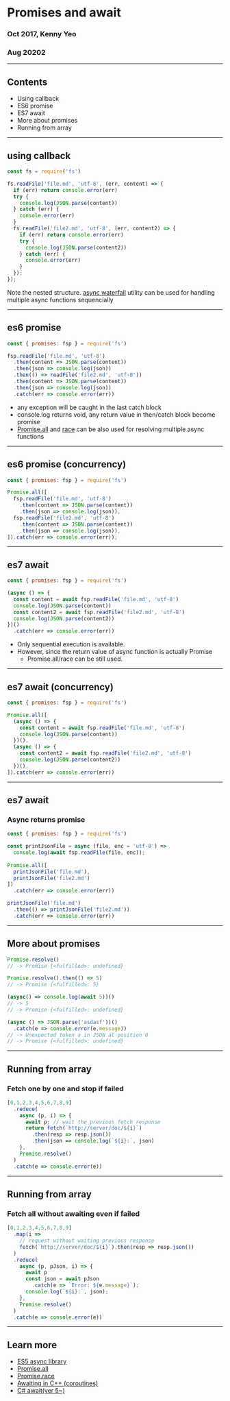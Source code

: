 <!--
theme: gaia
paginate: true
html: true
style: |
  section pre code {
    font-size: 1rem;
    --marpit-root-font-size: 17px;
  }
  section {
    font-size: 27px;
  }
-->

# Promises and await

### Oct 2017, Kenny Yeo
### Aug 20202

---

## Contents

- Using callback
- ES6 promise
- ES7 await
- More about promises
- Running from array

---

## using callback

```js {3-100}
const fs = require('fs')

fs.readFile('file.md', 'utf-8', (err, content) => {
  if (err) return console.error(err)
  try {
    console.log(JSON.parse(content))
  } catch (err) {
    console.error(err)
  }
  fs.readFile('file2.md', 'utf-8', (err, content2) => {
    if (err) return console.error(err)
    try {
      console.log(JSON.parse(content2))
    } catch (err) {
      console.error(err)
    }
  });
});
```

Note the nested structure.
[async waterfall](https://caolan.github.io/async/v3/docs.html#waterfall) utility can be used for handling multiple async functions sequencially

---

## es6 promise
                
```js {3-100}
const { promises: fsp } = require('fs')

fsp.readFile('file.md', 'utf-8')
  .then(content => JSON.parse(content))
  .then(json => console.log(json))
  .then(() => readFile('file2.md', 'utf-8'))
  .then(content => JSON.parse(content))
  .then(json => console.log(json))
  .catch(err => console.error(err))
```

- any exception will be caught in the last catch block
- console.log returns void, any return value in then/catch block become promise
- [Promise.all](https://developer.mozilla.org/en-US/docs/Web/JavaScript/Reference/Global_Objects/Promise/all) and [race](https://developer.mozilla.org/en-US/docs/Web/JavaScript/Reference/Global_Objects/Promise/race) can be also used for resolving multiple async functions

---

## es6 promise (concurrency)

```js {3-100}
const { promises: fsp } = require('fs')

Promise.all([
  fsp.readFile('file.md', 'utf-8')
    .then(content => JSON.parse(content))
    .then(json => console.log(json)),
  fsp.readFile('file2.md', 'utf-8')
    .then(content => JSON.parse(content))
    .then(json => console.log(json)),
]).catch(err => console.error(err));
```

---


## es7 await

```js {3-100}
const { promises: fsp } = require('fs')

(async () => {
  const content = await fsp.readFile('file.md', 'utf-8')
  console.log(JSON.parse(content))
  const content2 = await fsp.readFile('file2.md', 'utf-8')
  console.log(JSON.parse(content2))
})()
  .catch(err => console.error(err))
```

- Only sequential execution is available.
- However, since the return value of async function is actually Promise
  - Promise.all/race can be still used.


---

## es7 await (concurrency)

```js {3-100}
const { promises: fsp } = require('fs')

Promise.all([
  (async () => {
    const content = await fsp.readFile('file.md', 'utf-8')
    console.log(JSON.parse(content))
  })(),
  (async () => {
    const content2 = await fsp.readFile('file2.md', 'utf-8')
    console.log(JSON.parse(content2))
  })(),
]).catch(err => console.error(err))
```


---


## es7 await

### Async returns promise

```js {6-10}
const { promises: fsp } = require('fs')

const printJsonFile = async (file, enc = 'utf-8') =>
  console.log(await fsp.readFile(file, enc));
  
Promise.all([
  printJsonFile('file.md'),
  printJsonFile('file2.md')
])
  .catch(err => console.error(err))

printJsonFile('file.md')
  .then(() => printJsonFile('file2.md'))
  .catch(err => console.error(err))
```


---


## More about promises

```js
Promise.resolve()
// -> Promise {<fulfilled>: undefined}

Promise.resolve().then(() => 5)
// -> Promise {<fulfilled>: 5}

(async() => console.log(await 5))()
// -> 5
// -> Promise {<fulfilled>: undefined}

(async () => JSON.parse('asdasf'))()
  .catch(e => console.error(e.message))
// -> Unexpected token a in JSON at position 0
// -> Promise {<fulfilled>: undefined}
```

---

## Running from array

### Fetch one by one and stop if failed

```js
[0,1,2,3,4,5,6,7,8,9]
  .reduce(
    async (p, i) => {
      await p; // wait the previous fetch response
      return fetch(`http://server/doc/${i}`)
        .then(resp => resp.json())
        .then(json => console.log(`${i}:`, json)
    },
    Promise.resolve()
  )
  .catch(e => console.error(e))
```

---

## Running from array

### Fetch all without awaiting even if failed

```js
[0,1,2,3,4,5,6,7,8,9]
  .map(i =>
    // request without waiting previous response
    fetch(`http://server/doc/${i}`).then(resp => resp.json())
  )
  .reduce(
    async (p, pJson, i) => {
      await p
      const json = await pJson
        .catch(e => `Error: ${e.message}`);
      console.log(`${i}:`, json);
    },
    Promise.resolve()
  )
  .catch(e => console.error(e))
```

---


## Learn more

- [ES5 async library](https://caolan.github.io/async/v3/docs.html#waterfall)
- [Promise.all](https://developer.mozilla.org/en-US/docs/Web/JavaScript/Reference/Global_Objects/Promise/all)
- [Promise.race](https://developer.mozilla.org/en-US/docs/Web/JavaScript/Reference/Global_Objects/Promise/race)
- [Awaiting in C++ (coroutines)](https://en.cppreference.com/w/cpp/language/coroutines)
- [C# await(ver 5~)](https://docs.microsoft.com/en-us/dotnet/csharp/language-reference/operators/await)
